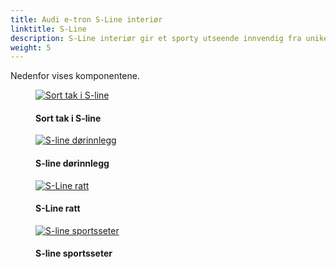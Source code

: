 ```yaml
---
title: Audi e-tron S-Line interiør
linktitle: S-Line
description: S-Line interiør gir et sporty utseende innvendig fra unike S-line alternativer.
weight: 5
---
```

<!-- markdownlint-disable MD033 -->
Nedenfor vises komponentene.

<figure>
    <a href="https://media.electrichasgoneaudi.net/multimedia/models/e-tron/interior/sline/roof.jpg">
        <img src="https://media.electrichasgoneaudi.net/multimedia/models/e-tron/interior/sline/roofs.jpg"
        class="img-fluid" alt="Sort tak i S-line" title="Sort tak i S-line">
    </a>
    <figcaption><h4>Sort tak i S-line</h4></figcaption>
</figure>

<figure>
    <a href="https://media.electrichasgoneaudi.net/multimedia/models/e-tron/interior/sline/doorinlay.jpg">
        <img src="https://media.electrichasgoneaudi.net/multimedia/models/e-tron/interior/sline/doorinlays.jpg"
        class="img-fluid" alt="S-line dørinnlegg" title="S-line dørinnlegg">
    </a>
    <figcaption><h4>S-line dørinnlegg</h4></figcaption>
</figure>

<figure>
    <a href="https://media.electrichasgoneaudi.net/multimedia/models/e-tron/interior/sline/slinesteeringwheel.jpg">
        <img src="https://media.electrichasgoneaudi.net/multimedia/models/e-tron/interior/sline/slinesteeringwheels.jpg"
        class="img-fluid" alt="S-Line ratt" title="S-Line ratt">
    </a>
    <figcaption><h4>S-Line ratt</h4></figcaption>
</figure>

<figure>
    <a href="https://media.electrichasgoneaudi.net/multimedia/models/e-tron/interior/sline/seats_slinesportseats_2.jpg">
        <img src="https://media.electrichasgoneaudi.net/multimedia/models/e-tron/interior/sline/seats_slinesportseats_2s.jpg"
        class="img-fluid" alt="S-line sportsseter" title="S-line sportsseter">
    </a>
    <figcaption><h4>S-line sportsseter</h4></figcaption>
</figure>
